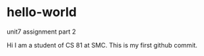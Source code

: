 # hello-world
unit7 assignment part 2

Hi I am a student of CS 81 at SMC.
This is my first github commit.

